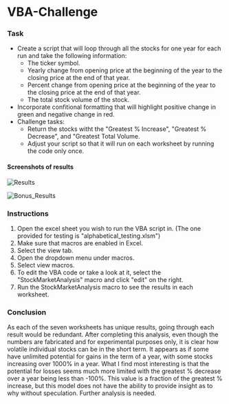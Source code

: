 # **VBA-Challenge**

### Task

* Create a script that will loop through all the stocks for one year for each run and take the following information:
  * The ticker symbol.
  * Yearly change from opening price at the beginning of the year to the closing price at the end of that year.
  * Percent change from opening price at the beginning of the year to the closing price at the end of that year.
  * The total stock volume of the stock.
* Incorporate confitional formatting that will highlight positive change in green and negative change in red.
* Challenge tasks: 
  * Return the stocks witht the "Greatest % Increase", "Greatest % Decrease", and "Greatest Total Volume.
  * Adjust your script so that it will run on each worksheet by running the code only once.
  
  
#### Screenshots of results

![Results](https://github.com/michaellegg16/VBA-Challenge/blob/master/Screenshots/Output_Results.PNG)

![Bonus_Results](https://github.com/michaellegg16/VBA-Challenge/blob/master/Screenshots/Bonus_Results.PNG)

### Instructions

1. Open the excel sheet you wish to run the VBA script in. (The one provided for testing is "alphabetical_testing.xlsm")
1. Make sure that macros are enabled in Excel.
1. Select the view tab.
1. Open the dropdown menu under macros.
1. Select view macros.
1. To edit the VBA code or take a look at it, select the "StockMarketAnalysis" macro and click "edit" on the right.
1. Run the StockMarketAnalysis macro to see the results in each worksheet.

### Conclusion

As each of the seven worksheets has unique results, going through each result would be redundant. After completing this analysis, even though the numbers are fabricated and for experimental purposes only, it is clear how volatile individual stocks can be in the short term. It appears as if some have unlimited potential for gains in the term of a year, with some stocks increasing over 1000% in a year. What I find most interesting is that the potential for losses seems much more limited with the greatest % decrease over a year being less than -100%. This value is a fraction of the greatest % increase, but this model does not have the ability to provide insight as to why without speculation. Further analysis is needed.
